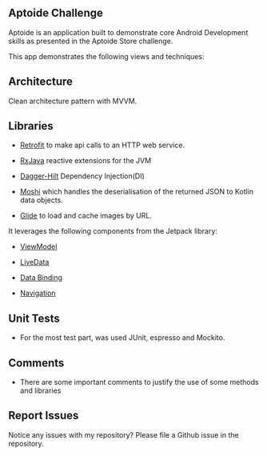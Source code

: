 ## Aptoide Challenge

Aptoide is an application built to demonstrate core Android Development skills as presented in the Aptoide Store challenge. 

This app demonstrates the following views and techniques:

## Architecture

Clean architecture pattern with MVVM. 

## Libraries

* [Retrofit](https://square.github.io/retrofit/) to make api calls to an HTTP web service.

* [RxJava]( https://github.com/ReactiveX/RxJava) reactive extensions for the JVM

* [Dagger-Hilt]( https://github.com/google/dagger/releases) Dependency Injection(DI)

* [Moshi](https://github.com/square/moshi) which handles the deserialisation of the returned JSON to Kotlin data objects. 

* [Glide](https://bumptech.github.io/glide/) to load and cache images by URL.
  
It leverages the following components from the Jetpack library:

* [ViewModel](https://developer.android.com/topic/libraries/architecture/viewmodel)
* [LiveData](https://developer.android.com/topic/libraries/architecture/livedata)

* [Data Binding](https://developer.android.com/topic/libraries/data-binding/) 

* [Navigation](https://developer.android.com/topic/libraries/architecture/navigation/) 


## Unit Tests

* For the most test part, was used JUnit, espresso and Mockito.

## Comments 

* There are some important comments to justify the use of some methods and libraries

## Report Issues
Notice any issues with my repository? Please file a Github issue in the repository.
